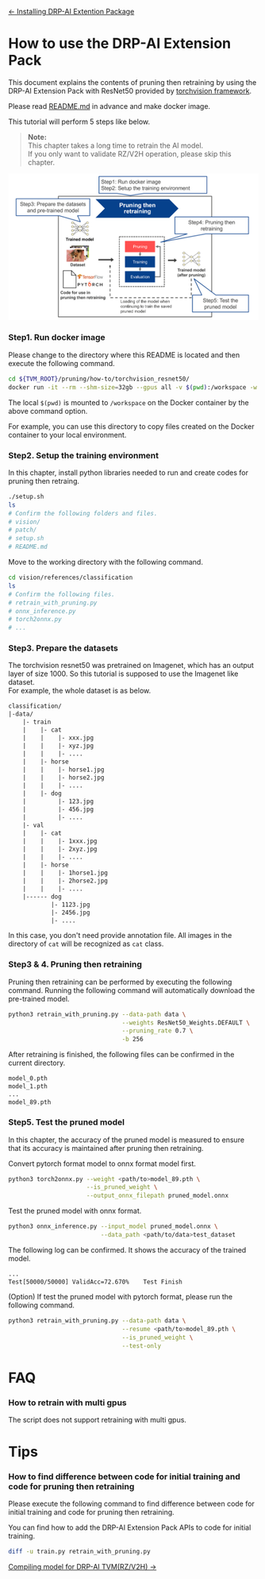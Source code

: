 [<- Installing DRP-AI Extention Package](./../../setup/README.md)
# How to use the DRP-AI Extension Pack
This document explains the contents of pruning then retraining by using the DRP-AI Extension Pack with ResNet50 provided by [torchvision framework](https://pytorch.org/vision/stable/index.html).

Please read [README.md](./../../installing/README.md) in advance and make docker image.

This tutorial will perform 5 steps like below.

> **Note:**  
> This chapter takes a long time to retrain the AI model.  
> If you only want to validate RZ/V2H operation, please skip this chapter.

<img src=./../../../img/flow-of-pruning-then-retraining.png width=600 alt="Flow of the DRP-AI Extension Pack">


### Step1. Run docker image
Please change to the directory where this README is located and then execute the following command.

```bash
cd ${TVM_ROOT}/pruning/how-to/torchvision_resnet50/
docker run -it --rm --shm-size=32gb --gpus all -v $(pwd):/workspace -w /workspace drpai_ext_pt_img
```
The local `$(pwd)` is mounted to `/workspace` on the Docker container by the above command option.

For example, you can use this directory to copy files created on the Docker container to your local environment.

### Step2. Setup the training environment
In this chapter, install python libraries needed to run and create codes for pruning then retraing.
```bash
./setup.sh
ls
# Confirm the following folders and files.
# vision/
# patch/
# setup.sh
# README.md
```

Move to the working directory with the following command.

```bash
cd vision/references/classification
ls
# Confirm the following files.
# retrain_with_pruning.py
# onnx_inference.py
# torch2onnx.py
# ...
```


### Step3. Prepare the datasets
The torchvision resnet50 was pretrained on Imagenet, which has an output layer of size 1000.
So this tutorial is supposed to use the Imagenet like dataset.  
For example, the whole dataset is as below.

```
classification/
|-data/
    |- train
    |    |- cat
    |    |    |- xxx.jpg
    |    |    |- xyz.jpg
    |    |    |- ....
    |    |- horse
    |    |    |- horse1.jpg
    |    |    |- horse2.jpg
    |    |    |- ....
    |    |- dog
    |         |- 123.jpg
    |         |- 456.jpg
    |         |- ....
    |- val
    |    |- cat
    |    |    |- 1xxx.jpg
    |    |    |- 2xyz.jpg
    |    |    |- ....
    |    |- horse
    |    |    |- 1horse1.jpg
    |    |    |- 2horse2.jpg
    |    |    |- ....
    |------ dog
            |- 1123.jpg
            |- 2456.jpg
            |- ....
```

In this case, you don't need provide annotation file. 
All images in the directory of `cat` will be recognized as `cat` class.

### Step3 & 4. Pruning then retraining
Pruning then retraining can be performed by executing the following command.
Running the following command will automatically download the pre-trained model.
```bash
python3 retrain_with_pruning.py --data-path data \
                                --weights ResNet50_Weights.DEFAULT \
                                --pruning_rate 0.7 \
                                -b 256
```

After retraining is finished, the following files can be confirmed in the current directory.
```
model_0.pth
model_1.pth
...
model_89.pth
```


### Step5. Test the pruned model
In this chapter, the accuracy of the pruned model is measured to ensure that its accuracy is maintained after pruning then retraining.

Convert pytorch format model to onnx format model first.
```bash
python3 torch2onnx.py --weight <path/to>model_89.pth \
                      --is_pruned_weight \
                      --output_onnx_filepath pruned_model.onnx
```

Test the pruned model with onnx format.
```bash
python3 onnx_inference.py --input_model pruned_model.onnx \
                          --data_path <path/to/data>test_dataset
```

The following log can be confirmed. It shows the accuracy of the trained model.
```
...
Test[50000/50000] ValidAcc=72.670%    Test Finish
```

(Option) If test the pruned model with pytorch format, please run the following command.
```bash
python3 retrain_with_pruning.py --data-path data \
                                --resume <path/to>model_89.pth \
                                --is_pruned_weight \
                                --test-only
```


# FAQ
### How to retrain with multi gpus
The script does not support retraining with multi gpus.


# Tips
### How to find difference between code for initial training and code for pruning then retraining
Please execute the following command to find difference between code for initial training and code for pruning then retraining. 

You can find how to add the DRP-AI Extension Pack APIs to code for initial training.

```bash
diff -u train.py retrain_with_pruning.py
```
[Compiling model for DRP-AI TVM(RZ/V2H) ->](./../../../tutorials/tutorial_RZV2H.md)